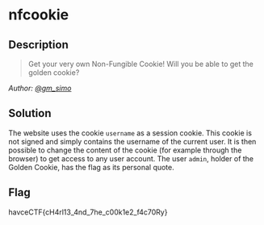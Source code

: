 # nfcookie
## Description
> Get your very own Non-Fungible Cookie! Will you be able to get the golden cookie?

*Author: [@gm_simo](https://github.com/giammisimo)*

## Solution
The website uses the cookie `username` as a session cookie. 
This cookie is not signed and simply contains the username of the current user.
It is then possible to change the content of the cookie (for example through the browser) to get access to any user account.
The user `admin`, holder of the Golden Cookie, has the flag as its personal quote.

## Flag
havceCTF{cH4rl13_4nd_7he_c00k1e2_f4c70Ry}